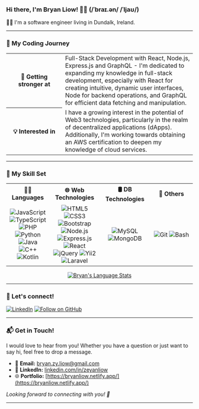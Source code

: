 ### Hi there, I'm Bryan Liow! 👋😄 (/ˈbraɪ.ən/ /ˈljaʊ/)

👨‍💻 I'm a software engineer living in Dundalk, Ireland.


---
### 🌟 My Coding Journey

<table width="100%">
  <tr>
    <th width="30%">🌱 <b>Getting stronger at</b></th>
    <td width="70%">Full-Stack Development with React, Node.js, Express.js and GraphQL - I'm dedicated to expanding my knowledge in full-stack development, especially with React for creating intuitive, dynamic user interfaces, Node for backend operations, and GraphQL for efficient data fetching and manipulation.</td>
  </tr>
  <tr>
    <th width="30%">💡 <b>Interested in</b></th>
    <td width="70%">I have a growing interest in the potential of Web3 technologies, particularly in the realm of decentralized applications (dApps). Additionally, I'm working towards obtaining an AWS certification to deepen my knowledge of cloud services.</td>
  </tr>
</table>

---

### 🚀 My Skill Set

<table width="100%">
  <tr>
    <th width="20%">👨‍💻 <b>Languages</b></th>
    <th width="20%">🌐 <b>Web Technologies</b></th>
    <th width="20%">🛢 <b>DB Technologies</b></th>
    <th width="20%">🔧 <b>Others</b></th>
    <!---
    <th width="20%">🚀 <b>Cloud Platforms</b></th>
    --->
  </tr>
  <tr align="center">
    <td>
      <img alt="JavaScript" src="https://img.shields.io/badge/-JavaScript-F7DF1E?style=flat&logo=javascript&logoColor=black" />
      <img alt="TypeScript" src="https://img.shields.io/badge/-TypeScript-007ACC?style=flat&logo=typescript&logoColor=black" />
      <img alt="PHP" src="https://img.shields.io/badge/-PHP-777BB4?style=flat&logo=php&logoColor=white" />
      <img alt="Python" src="https://img.shields.io/badge/-Python-3776AB?style=flat&logo=python&logoColor=white" />
      <img alt="Java" src="https://img.shields.io/badge/Java-ED8B00?style=flat&logo=openjdk&logoColor=white" />
      <img alt="C++" src="https://img.shields.io/badge/-C++-00599C?style=flat&logo=c%2B%2B&logoColor=white" />
      <img alt="Kotlin" src="https://img.shields.io/badge/Kotlin-0095D5?style=flat&logo=kotlin&logoColor=white" />
    </td>
    <td>
      <img alt="HTML5" src="https://img.shields.io/badge/-HTML5-E34F26?style=flat&logo=html5&logoColor=white" />
      <img alt="CSS3" src="https://img.shields.io/badge/-CSS3-1572B6?style=flat&logo=css3&logoColor=white" />
      <img alt="Bootstrap" src="https://img.shields.io/badge/Bootstrap-563D7C?style=flat&logo=bootstrap&logoColor=white" />
      <!---JS--->
      <img alt="Node.js" src="https://img.shields.io/badge/-Node.js-339933?style=flat&logo=node.js&logoColor=white" />
      <img alt="Express.js" src="https://img.shields.io/badge/Express.js-404D59?style=flat&logo=express&logoColor=white" />
      <img alt="React" src="https://img.shields.io/badge/-React-61DAFB?style=flat&logo=react&logoColor=white" />
      <img alt="jQuery" src="https://img.shields.io/badge/jQuery-0769AD?style=flat&logo=jQuery&logoColor=white" />
      <!---PHP--->
      <img alt="Yii2" src="https://img.shields.io/badge/-Yii2-007396?style=flat&logo=yii&logoColor=white" />
      <img alt="Laravel" src="https://img.shields.io/badge/-Laravel-FF2D20?style=flat&logo=laravel&logoColor=white" />
    </td>
    <td>
      <img alt="MySQL" src="https://img.shields.io/badge/-MySQL-4479A1?style=flat&logo=mysql&logoColor=white" />
      <img alt="MongoDB" src="https://img.shields.io/badge/-MongoDB-47A248?style=flat&logo=mongodb&logoColor=white" />
    </td>
    <td>
      <img alt="Git" src="https://img.shields.io/badge/-Git-F05032?style=flat&logo=git&logoColor=white" />
      <img alt="Bash" src="https://img.shields.io/badge/Bash-121011?style=for-the-badge&style=flat&logo=gnu-bash&logoColor=white" />
    </td>
    <!---
    <td>
      <img alt="AWS" src="https://img.shields.io/badge/-AWS-232F3E?style=flat&logo=amazon-aws&logoColor=white" />
    </td>
    --->
  </tr>
</table>
<p align="center">
  <a href="https://github.com/BryanLiow">
    <img src="https://github-readme-stats-one-bice.vercel.app/api/top-langs/?username=BryanLiow&theme=gruvbox_light&langs_count=8&layout=compact" alt="Bryan's Language Stats">
  </a>
</p>



---
<!---
### 📈 My GitHub Stats

[![Bryan's GitHub stats](https://github-readme-stats.vercel.app/api?username=BryanLiow&show_icons=true&theme=gruvbox_light&count_private=true)](https://github.com/BryanLiow)
---

### 🎨 Check out my Portfolio!

I regularly update my portfolio with new projects I've completed. Feel free to explore and see what I've been working on lately!

[<img src="https://img.shields.io/badge/Portfolio-blue?style=flat&logo=appveyor&logoColor=white" alt="Portfolio" target="_blank" />](https://bryanliow.netlify.app/)

---
--->

### 🔗 Let's connect!

[<img src="https://img.shields.io/badge/-BryanLiow-blue?style=flat&logo=Linkedin&logoColor=white" alt="LinkedIn" target="_blank" />](https://www.linkedin.com/in/zeyanliow/)
[<img src="https://img.shields.io/github/followers/BryanLiow?label=Follow&style=social" alt="Follow on GitHub" target="_blank" />](https://github.com/BryanLiow/?tab=follow)

---

### 📬 Get in Touch!

I would love to hear from you! Whether you have a question or just want to say hi, feel free to drop a message.

- 📧 **Email:** [bryan.zy.liow@gmail.com](mailto:bryan.zy.liow@gmail.com)
- 🔗 **LinkedIn:** [linkedin.com/in/zeyanliow](https://www.linkedin.com/in/zeyanliow)
- 🌐 **Portfolio:** [https://bryanliow.netlify.app/](https://bryanliow.netlify.app/)

_Looking forward to connecting with you! 💌_

---


